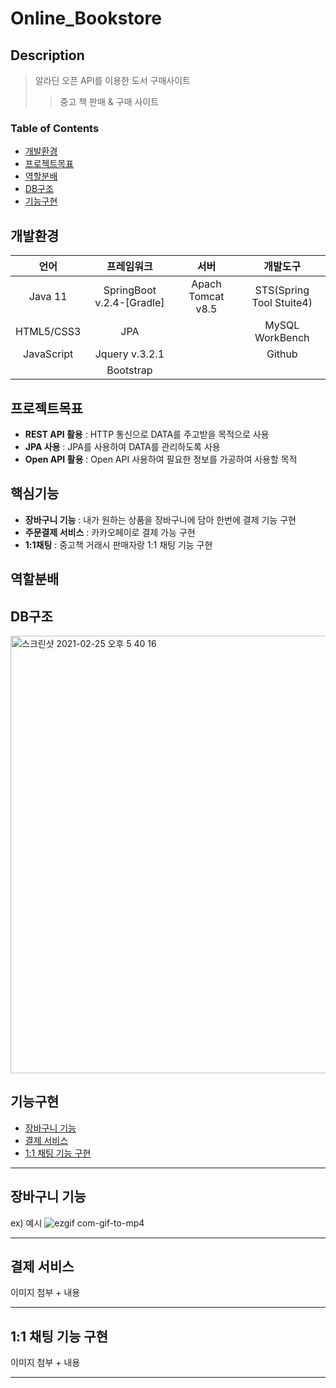 # Online_Bookstore

## Description
> 알라딘 오픈 API를 이용한 도서 구매사이트
>> 중고 책 판매 & 구매 사이트

### Table of Contents
* [개발환경](#개발환경)
* [프로젝트목표](#프로젝트목표)
* [역할분배](#역할분배)
* [DB구조](#DB구조)
* [기능구현](#기능구현)

## 개발환경
| 언어 | 프레임워크 | 서버 | 개발도구 |
|:---:|:---:|:---:|:---:|
|Java 11|SpringBoot v.2.4-[Gradle]|Apach Tomcat v8.5|STS(Spring Tool Stuite4)|
|HTML5/CSS3|JPA||MySQL WorkBench|
|JavaScript|Jquery v.3.2.1||Github|
||Bootstrap|||


## 프로젝트목표
* **REST API 활용** : HTTP 통신으로 DATA를 주고받을 목적으로 사용
* **JPA 사용** : JPA를 사용하여 DATA를 관리하도록 사용 
* **Open API 활용** : Open API 사용하여 필요한 정보를 가공하여 사용할 목적

## 핵심기능
* **장바구니 기능** : 내가 원하는 상품을 장바구니에 담아 한번에 결제 기능 구현
* **주문결제 서비스** : 카카오페이로 결제 가능 구현
* **1:1채팅** : 중고책 거래시 판매자랑 1:1 채팅 기능 구현 

## 역할분배

## DB구조
<img width="700" alt="스크린샷 2021-02-25 오후 5 40 16" src="https://user-images.githubusercontent.com/68542404/109126448-955f9f80-7790-11eb-85f2-c14d66404121.png">

## 기능구현
- [장바구니 기능](#장바구니-기능)
- [결제 서비스](#결제-서비스)
- [1:1 채팅 기능 구현](#1:1-채팅-기능-구현)
___

## 장바구니 기능
ex) 예시
![ezgif com-gif-to-mp4](https://user-images.githubusercontent.com/68542404/109152219-88ea3f80-77ae-11eb-84da-57da28731aee.gif)

___
## 결제 서비스
이미지 첨부 + 내용 
___
## 1:1 채팅 기능 구현
이미지 첨부 + 내용 
___
